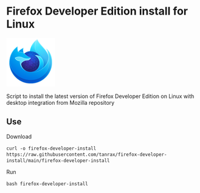 # Firefox Developer Edition install for Linux

![Firefox Developer Edition](firefox-developer.png)

Script to install the latest version of Firefox Developer Edition on Linux with desktop integration from Mozilla repository

## Use

Download

``` shell
curl -o firefox-developer-install https://raw.githubusercontent.com/tanrax/firefox-developer-install/main/firefox-developer-install
```

Run

``` shell
bash firefox-developer-install
```

